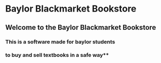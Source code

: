 # Baylor Blackmarket Bookstore
## Welcome to the Baylor Blackmarket Bookstore

### This is a software made for baylor students
### to buy and sell textbooks in a safe way**
